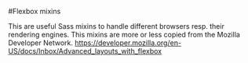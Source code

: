 #Flexbox mixins

This are useful Sass mixins to handle different browsers resp. their rendering engines.
This mixins are more or less copied from the Mozilla Developer Network.
https://developer.mozilla.org/en-US/docs/Inbox/Advanced_layouts_with_flexbox